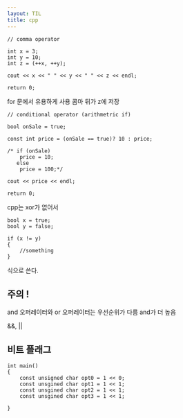 ```yaml
---
layout: TIL
title: cpp
---
```

```
// comma operator

int x = 3;
int y = 10;
int z = (++x, ++y);

cout << x << " " << y << " " << z << endl;

return 0;
```

for 문에서 유용하게 사용
콤마 뒤가 z에 저장

```
// conditional operator (arithmetric if)

bool onSale = true;

const int price = (onSale == true)? 10 : price;

/* if (onSale)
	price = 10;
   else
    price = 100;*/

cout << price << endl;

return 0;

```

cpp는 xor가 없어서 
```
bool x = true;
bool y = false;

if (x != y)
{
	//something
}
```
식으로 쓴다.

## 주의 !

and 오퍼레이터와 or 오퍼레이터는 우선순위가 다름 and가 더 높음

&&, ||

## 비트 플래그

```
int main()
{
	const unsigned char opt0 = 1 << 0;
	const unsgined char opt1 = 1 << 1;
	const unsgined char opt2 = 1 << 1;
	const unsgined char opt3 = 1 << 1;

}
```